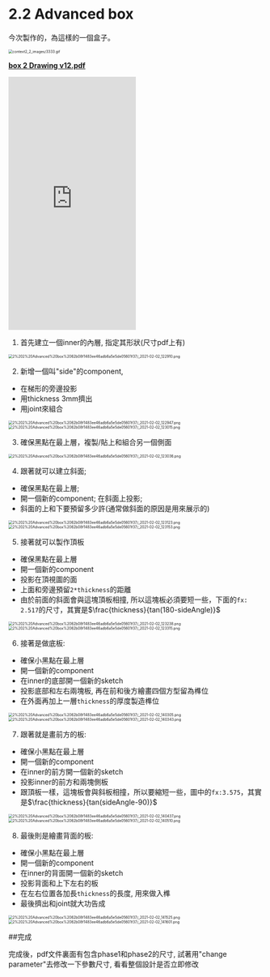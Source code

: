 # 2.2 Advanced box

今次製作的，為這樣的一個盒子。

<img src="3333.gif" alt="context2_2_images/3333.gif" style="zoom:50%;" />



<b><a href="box_2_Drawing_v12.pdf" target="_blank">box 2 Drawing v12.pdf</a></b>



<iframe width=50% height = 500 src="https://www.youtube.com/embed/kjJeNhulm70" title="YouTube video player" frameborder="0" allow="accelerometer; autoplay; clipboard-write; encrypted-media; gyroscope; picture-in-picture" allowfullscreen></iframe>

1. 首先建立一個inner的內層, 指定其形狀(尺寸pdf上有)

<img src="_2021-02-02_122910.png" alt="2%202%20Advanced%20box%2062b08f1483ee46adb6a5e5de05601f37/_2021-02-02_122910.png" style="zoom:50%;" />

2. 新增一個叫"side"的component,

- 在梯形的旁邊投影
- 用thickness 3mm擠出
- 用joint來組合

<img src="_2021-02-02_122947.png" alt="2%202%20Advanced%20box%2062b08f1483ee46adb6a5e5de05601f37/_2021-02-02_122947.png" style="zoom:50%;" />

<img src="_2021-02-02_123015.png" alt="2%202%20Advanced%20box%2062b08f1483ee46adb6a5e5de05601f37/_2021-02-02_123015.png" style="zoom:50%;" />

3. 確保黑點在最上層，複製/貼上和組合另一個側面

<img src="_2021-02-02_123036.png" alt="2%202%20Advanced%20box%2062b08f1483ee46adb6a5e5de05601f37/_2021-02-02_123036.png" style="zoom:50%;" />

4. 跟著就可以建立斜面;      

- 確保黑點在最上層;
- 開一個新的component; 在斜面上投影;
- 斜面的上和下要預留多少許(通常做斜面的原因是用來展示的)

<img src="_2021-02-02_123123.png" alt="2%202%20Advanced%20box%2062b08f1483ee46adb6a5e5de05601f37/_2021-02-02_123123.png" style="zoom:50%;" />

<img src="_2021-02-02_123153.png" alt="2%202%20Advanced%20box%2062b08f1483ee46adb6a5e5de05601f37/_2021-02-02_123153.png" style="zoom:50%;" />

5. 接著就可以製作頂板

- 確保黑點在最上層
- 開一個新的component
- 投影在頂視圖的面
- 上面和旁邊預留`2*thickness`的距離
- 由於前面的斜面會與這塊頂板相撞, 所以這塊板必須要短一些，下面的`fx: 2.517`的尺寸，其實是$\frac{thickness}{tan(180-sideAngle)}$

<img src="_2021-02-02_123238.png" alt="2%202%20Advanced%20box%2062b08f1483ee46adb6a5e5de05601f37/_2021-02-02_123238.png" style="zoom:50%;" />

<img src="_2021-02-02_123315.png" alt="2%202%20Advanced%20box%2062b08f1483ee46adb6a5e5de05601f37/_2021-02-02_123315.png" style="zoom:50%;" />

6.  接著是做底板:

- 確保小黑點在最上層
- 開一個新的component
- 在inner的底部開一個新的sketch
- 投影底部和左右兩塊板, 再在前和後方繪畫四個方型留為榫位
- 在外面再加上一層`thickness`的厚度製造榫位

<img src="_2021-02-02_140305.png" alt="2%202%20Advanced%20box%2062b08f1483ee46adb6a5e5de05601f37/_2021-02-02_140305.png" style="zoom:50%;" />

<img src="_2021-02-02_140343.png" alt="2%202%20Advanced%20box%2062b08f1483ee46adb6a5e5de05601f37/_2021-02-02_140343.png" style="zoom:50%;" />

7.  跟著就是畫前方的板:

- 確保小黑點在最上層
- 開一個新的component
- 在inner的前方開一個新的sketch
- 投影inner的前方和兩塊側板
- 跟頂板一樣，這塊板會與斜板相撞，所以要縮短一些，圖中的`fx:3.575`，其實是$\frac{thickness}{tan(sideAngle-90)}$

<img src="_2021-02-02_140437.png" alt="2%202%20Advanced%20box%2062b08f1483ee46adb6a5e5de05601f37/_2021-02-02_140437.png" style="zoom:50%;" />

<img src="_2021-02-02_140510.png" alt="2%202%20Advanced%20box%2062b08f1483ee46adb6a5e5de05601f37/_2021-02-02_140510.png" style="zoom:50%;" />

8.  最後則是繪畫背面的板:

- 確保小黑點在最上層
- 開一個新的component
- 在inner的背面開一個新的sketch
- 投影背面和上下左右的板
- 在左右位置各加長`thickness`的長度, 用來做入榫
- 最後擠出和joint就大功告成

<img src="_2021-02-02_141525.png" alt="2%202%20Advanced%20box%2062b08f1483ee46adb6a5e5de05601f37/_2021-02-02_141525.png" style="zoom:50%;" />

<img src="_2021-02-02_141601.png" alt="2%202%20Advanced%20box%2062b08f1483ee46adb6a5e5de05601f37/_2021-02-02_141601.png" style="zoom:50%;" />

##完成

完成後，pdf文件裏面有包含phase1和phase2的尺寸, 試著用"change parameter"去修改一下參數尺寸, 看看整個設計是否立即修改
